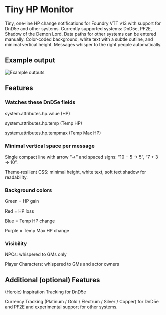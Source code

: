 # Tiny HP Monitor

Tiny, one‑line HP change notifications for Foundry VTT v13 with support for DnD5e and other systems.
Currently supported systems: DnD5e, PF2E, Shadow of the Demon Lord. Data paths for other systems can be entered manually.
Color‑coded background, white text with a subtle outline, and minimal vertical height.
Messages whisper to the right people automatically.

## Example output

![Example outputs](https://i.postimg.cc/598ydHRK/Greenshot-2025-09-22-13-22-31.png)

## Features

### Watches these DnD5e fields

system.attributes.hp.value (HP)

system.attributes.hp.temp (Temp HP)

system.attributes.hp.tempmax (Temp Max HP)

### Minimal vertical space per message

Single compact line with arrow “→” and spaced signs: “10 − 5 → 5”, “7 + 3 → 10”.

Theme‑resilient CSS: minimal height, white text, soft text shadow for readability.

### Background colors

Green = HP gain

Red = HP loss

Blue = Temp HP change

Purple = Temp Max HP change

### Visibility

NPCs: whispered to GMs only

Player Characters: whispered to GMs and actor owners

## Additional (optional) Features

(Heroic) Inspiration Tracking for DnD5e

Currency Tracking (Platinum / Gold / Electrum / Silver / Copper) for DnD5e and PF2E and experimental support for other systems.
